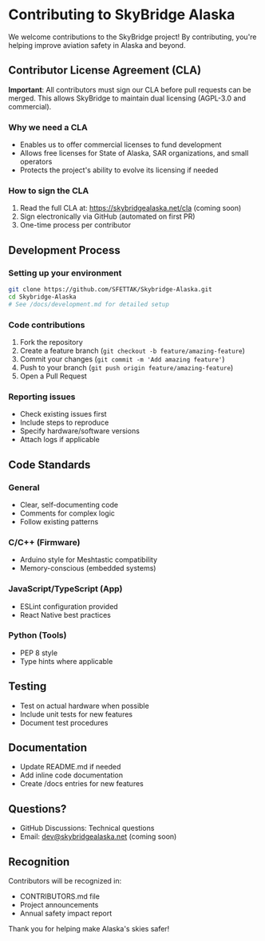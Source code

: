 # Contributing to SkyBridge Alaska

We welcome contributions to the SkyBridge project! By contributing, you're helping improve aviation safety in Alaska and beyond.

## Contributor License Agreement (CLA)

**Important**: All contributors must sign our CLA before pull requests can be merged. This allows SkyBridge to maintain dual licensing (AGPL-3.0 and commercial).

### Why we need a CLA
- Enables us to offer commercial licenses to fund development
- Allows free licenses for State of Alaska, SAR organizations, and small operators
- Protects the project's ability to evolve its licensing if needed

### How to sign the CLA
1. Read the full CLA at: https://skybridgealaska.net/cla (coming soon)
2. Sign electronically via GitHub (automated on first PR)
3. One-time process per contributor

## Development Process

### Setting up your environment
```bash
git clone https://github.com/SFETTAK/Skybridge-Alaska.git
cd Skybridge-Alaska
# See /docs/development.md for detailed setup
```

### Code contributions
1. Fork the repository
2. Create a feature branch (`git checkout -b feature/amazing-feature`)
3. Commit your changes (`git commit -m 'Add amazing feature'`)
4. Push to your branch (`git push origin feature/amazing-feature`)
5. Open a Pull Request

### Reporting issues
- Check existing issues first
- Include steps to reproduce
- Specify hardware/software versions
- Attach logs if applicable

## Code Standards

### General
- Clear, self-documenting code
- Comments for complex logic
- Follow existing patterns

### C/C++ (Firmware)
- Arduino style for Meshtastic compatibility
- Memory-conscious (embedded systems)

### JavaScript/TypeScript (App)
- ESLint configuration provided
- React Native best practices

### Python (Tools)
- PEP 8 style
- Type hints where applicable

## Testing

- Test on actual hardware when possible
- Include unit tests for new features
- Document test procedures

## Documentation

- Update README.md if needed
- Add inline code documentation
- Create /docs entries for new features

## Questions?

- GitHub Discussions: Technical questions
- Email: dev@skybridgealaska.net (coming soon)

## Recognition

Contributors will be recognized in:
- CONTRIBUTORS.md file
- Project announcements
- Annual safety impact report

Thank you for helping make Alaska's skies safer!
